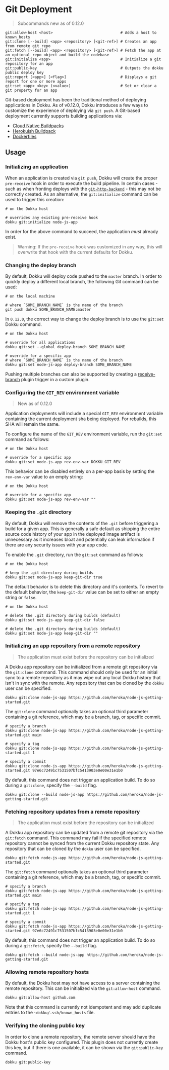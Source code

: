# Git Deployment

> Subcommands new as of 0.12.0

```
git:allow-host <host>                              # Adds a host to known_hosts
git:clone [--build] <app> <repository> [<git-ref>] # Creates an app from remote git repo
git:fetch [--build] <app> <repository> [<git-ref>] # Fetch the app at an optional repo object and build the codebase
git:initialize <app>                               # Initialize a git repository for an app
git:public-key                                     # Outputs the dokku public deploy key
git:report [<app>] [<flag>]                        # Displays a git report for one or more apps
git:set <app> <key> (<value>)                      # Set or clear a git property for an app
```

Git-based deployment has been the traditional method of deploying applications in Dokku. As of v0.12.0, Dokku introduces a few ways to customize the experience of deploying via `git push`. A Git-based deployment currently supports building applications via:

- [Cloud Native Buildpacks](/docs/deployment/methods/cloud-native-buildpacks.md)
- [Herokuish Buildpack](/docs/deployment/methods/herokuish-buildpacks.md)
- [Dockerfiles](/docs/deployment/methods/dockerfiles.md)

## Usage

### Initializing an application

When an application is created via `git push`, Dokku will create the proper `pre-receive` hook in order to execute the build pipeline. In certain cases - such as when fronting deploys with the [`git-http-backend`](https://git-scm.com/docs/git-http-backend) - this may not be correctly created. As an alternative, the `git:initialize` command can be used to trigger this creation:

```shell
# on the Dokku host

# overrides any existing pre-receive hook
dokku git:initialize node-js-app
```

In order for the above command to succeed, the application *must* already exist. 

> Warning: If the `pre-receive` hook was customized in any way, this will overwrite that hook with the current defaults for Dokku.

### Changing the deploy branch

By default, Dokku will deploy code pushed to the `master` branch. In order to quickly deploy a different local branch, the following Git command can be used:

```shell
# on the local machine

# where `SOME_BRANCH_NAME` is the name of the branch
git push dokku SOME_BRANCH_NAME:master
```

In `0.12.0`, the correct way to change the deploy branch is to use the `git:set` Dokku command.

```shell
# on the Dokku host

# override for all applications
dokku git:set --global deploy-branch SOME_BRANCH_NAME

# override for a specific app
# where `SOME_BRANCH_NAME` is the name of the branch
dokku git:set node-js-app deploy-branch SOME_BRANCH_NAME
```

Pushing multiple branches can also be supported by creating a [receive-branch](/docs/development/plugin-triggers.md#receive-branch) plugin trigger in a custom plugin.

### Configuring the `GIT_REV` environment variable

> New as of 0.12.0

Application deployments will include a special `GIT_REV` environment variable containing the current deployment sha being deployed. For rebuilds, this SHA will remain the same.

To configure the name of the `GIT_REV` environment variable, run the `git:set` command as follows:

```shell
# on the Dokku host

# override for a specific app
dokku git:set node-js-app rev-env-var DOKKU_GIT_REV
```

This behavior can be disabled entirely on a per-app basis by setting the `rev-env-var` value to an empty string:

```shell
# on the Dokku host

# override for a specific app
dokku git:set node-js-app rev-env-var ""
```

### Keeping the `.git` directory

By default, Dokku will remove the contents of the `.git` before triggering a build for a given app. This is generally a safe default as shipping the entire source code history of your app in the deployed image artifact is unnecessary as it increases bloat and potentially can leak information if there are any security issues with your app code.

To enable the `.git` directory, run the `git:set` command as follows:

```shell
# on the Dokku host

# keep the .git directory during builds
dokku git:set node-js-app keep-git-dir true
```

The default behavior is to delete this directory and it's contents. To revert to the default behavior, the `keep-git-dir` value can be set to either an empty string or `false`.

```shell
# on the Dokku host

# delete the .git directory during builds (default)
dokku git:set node-js-app keep-git-dir false

# delete the .git directory during builds (default)
dokku git:set node-js-app keep-git-dir ""
```

### Initializing an app repository from a remote repository

> The application must exist before the repository can be initialized

A Dokku app repository can be initialized from a remote git repository via the `git:clone` command. This command should only be used for an initial sync to a remote repository as it may wipe out any local Dokku history that isn't in sync with the remote. Any repository that can be cloned by the `dokku` user can be specified.

```shell
dokku git:clone node-js-app https://github.com/heroku/node-js-getting-started.git
```

The `git:clone` command optionally takes an optional third parameter containing a git reference, which may be a branch, tag, or specific commit.

```shell
# specify a branch
dokku git:clone node-js-app https://github.com/heroku/node-js-getting-started.git main

# specify a tag
dokku git:clone node-js-app https://github.com/heroku/node-js-getting-started.git 1

# specify a commit
dokku git:clone node-js-app https://github.com/heroku/node-js-getting-started.git 97e6c72491c7531507bfc5413903e0e00e31e1b0
```

By default, this command does not trigger an application build. To do so during a `git:clone`, specify the `--build` flag.

```shell
dokku git:clone --build node-js-app https://github.com/heroku/node-js-getting-started.git
```

### Fetching repository updates from a remote repository

> The application must exist before the repository can be initialized

A Dokku app repository can be updated from a remote git repository via the `git:fetch` command. This command may fail if the specified remote repository cannot be synced from the current Dokku repository state. Any repository that can be cloned by the `dokku` user can be specified.

```shell
dokku git:fetch node-js-app https://github.com/heroku/node-js-getting-started.git
```

The `git:fetch` command optionally takes an optional third parameter containing a git reference, which may be a branch, tag, or specific commit.

```shell
# specify a branch
dokku git:fetch node-js-app https://github.com/heroku/node-js-getting-started.git main

# specify a tag
dokku git:fetch node-js-app https://github.com/heroku/node-js-getting-started.git 1

# specify a commit
dokku git:fetch node-js-app https://github.com/heroku/node-js-getting-started.git 97e6c72491c7531507bfc5413903e0e00e31e1b0
```

By default, this command does not trigger an application build. To do so during a `git:fetch`, specify the `--build` flag.

```shell
dokku git:fetch --build node-js-app https://github.com/heroku/node-js-getting-started.git
```

### Allowing remote repository hosts

By default, the Dokku host may not have access to a server containing the remote repository. This can be initialized via the `git:allow-host` command.

```shell
dokku git:allow-host github.com
```

Note that this command is currently not idempotent and may add duplicate entries to the `~dokku/.ssh/known_hosts` file.

### Verifying the cloning public key

In order to clone a remote repository, the remote server should have the Dokku host's public key configured. This plugin does not currently create this key, but if there is one available, it can be shown via the `git:public-key` command.

```shell
dokku git:public-key
```
